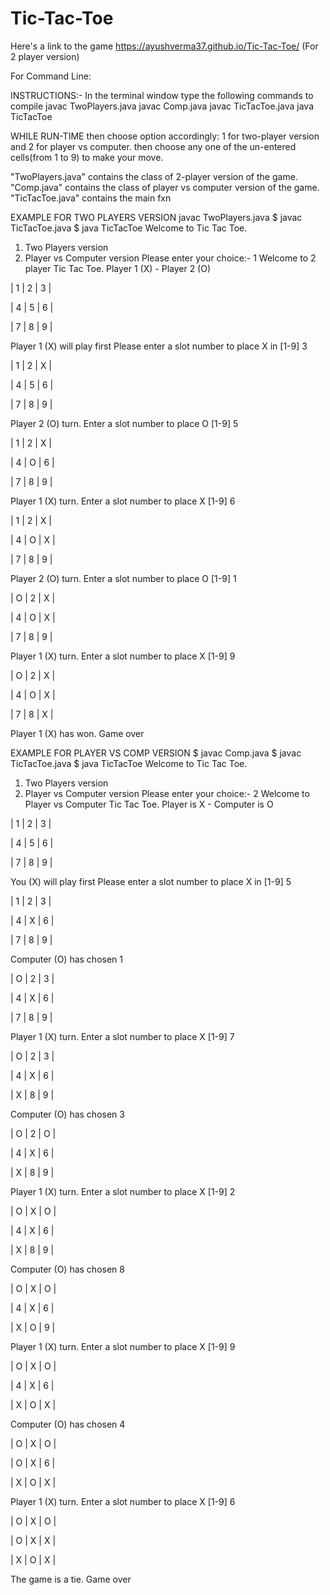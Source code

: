 # Tic-Tac-Toe
Here's a link to the game https://ayushverma37.github.io/Tic-Tac-Toe/ (For 2 player version)

For Command Line:

INSTRUCTIONS:-
In the terminal window type the following commands to compile
javac TwoPlayers.java
javac Comp.java
javac TicTacToe.java
java TicTacToe




WHILE RUN-TIME
then choose option accordingly: 1 for two-player version and 2 for player vs computer.
then choose any one of the un-entered cells(from 1 to 9) to make your move.




"TwoPlayers.java" contains the class of 2-player version of the game. "Comp.java" contains the class of player vs computer version of the game. "TicTacToe.java" contains the main fxn






EXAMPLE FOR TWO PLAYERS VERSION
javac TwoPlayers.java
$ javac TicTacToe.java
$ java TicTacToe
Welcome to Tic Tac Toe.
1. Two Players version
2. Player vs Computer version
Please enter your choice:-
1
Welcome to 2 player Tic Tac Toe.
Player 1 (X)  -  Player 2 (O)

| 1 | 2 | 3 |

| 4 | 5 | 6 |

| 7 | 8 | 9 |

Player 1 (X) will play first
Please enter a slot number to place X in [1-9]
3

| 1 | 2 | X |

| 4 | 5 | 6 |

| 7 | 8 | 9 |

Player 2 (O) turn. Enter a slot number to place O [1-9]
5

| 1 | 2 | X |

| 4 | O | 6 |

| 7 | 8 | 9 |

Player 1 (X) turn. Enter a slot number to place X [1-9]
6

| 1 | 2 | X |

| 4 | O | X |

| 7 | 8 | 9 |

Player 2 (O) turn. Enter a slot number to place O [1-9]
1

| O | 2 | X |

| 4 | O | X |

| 7 | 8 | 9 |

Player 1 (X) turn. Enter a slot number to place X [1-9]
9

| O | 2 | X |

| 4 | O | X |

| 7 | 8 | X |

Player 1 (X) has won. Game over



EXAMPLE FOR PLAYER VS COMP VERSION
$ javac Comp.java
$ javac TicTacToe.java
$ java TicTacToe
Welcome to Tic Tac Toe.
1. Two Players version
2. Player vs Computer version
Please enter your choice:-
2
Welcome to Player vs Computer Tic Tac Toe.
Player is X  -  Computer is O

| 1 | 2 | 3 |

| 4 | 5 | 6 |

| 7 | 8 | 9 |

You (X) will play first
Please enter a slot number to place X in [1-9]
5

| 1 | 2 | 3 |

| 4 | X | 6 |

| 7 | 8 | 9 |

Computer (O) has chosen 1

| O | 2 | 3 |

| 4 | X | 6 |

| 7 | 8 | 9 |

Player 1 (X) turn. Enter a slot number to place X [1-9]
7

| O | 2 | 3 |

| 4 | X | 6 |

| X | 8 | 9 |

Computer (O) has chosen 3

| O | 2 | O |

| 4 | X | 6 |

| X | 8 | 9 |

Player 1 (X) turn. Enter a slot number to place X [1-9]
2

| O | X | O |

| 4 | X | 6 |

| X | 8 | 9 |

Computer (O) has chosen 8

| O | X | O |

| 4 | X | 6 |

| X | O | 9 |

Player 1 (X) turn. Enter a slot number to place X [1-9]
9

| O | X | O |

| 4 | X | 6 |

| X | O | X |

Computer (O) has chosen 4

| O | X | O |

| O | X | 6 |

| X | O | X |

Player 1 (X) turn. Enter a slot number to place X [1-9]
6

| O | X | O |

| O | X | X |

| X | O | X |

The game is a tie.  Game over


